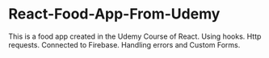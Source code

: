 # React-Food-App-From-Udemy
This is a food app created in the Udemy Course of React. Using hooks.
Http requests. Connected to Firebase. Handling errors and Custom Forms.

